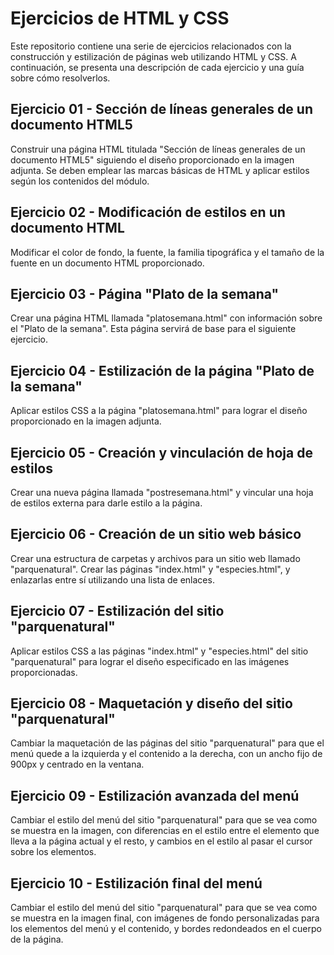 # Ejercicios de HTML y CSS

Este repositorio contiene una serie de ejercicios relacionados con la construcción y estilización de páginas web utilizando HTML y CSS. A continuación, se presenta una descripción de cada ejercicio y una guía sobre cómo resolverlos.

## Ejercicio 01 - Sección de líneas generales de un documento HTML5

Construir una página HTML titulada "Sección de líneas generales de un documento HTML5" siguiendo el diseño proporcionado en la imagen adjunta. Se deben emplear las marcas básicas de HTML y aplicar estilos según los contenidos del módulo.

## Ejercicio 02 - Modificación de estilos en un documento HTML

Modificar el color de fondo, la fuente, la familia tipográfica y el tamaño de la fuente en un documento HTML proporcionado.

## Ejercicio 03 - Página "Plato de la semana"

Crear una página HTML llamada "platosemana.html" con información sobre el "Plato de la semana". Esta página servirá de base para el siguiente ejercicio.

## Ejercicio 04 - Estilización de la página "Plato de la semana"

Aplicar estilos CSS a la página "platosemana.html" para lograr el diseño proporcionado en la imagen adjunta.

## Ejercicio 05 - Creación y vinculación de hoja de estilos

Crear una nueva página llamada "postresemana.html" y vincular una hoja de estilos externa para darle estilo a la página.

## Ejercicio 06 - Creación de un sitio web básico

Crear una estructura de carpetas y archivos para un sitio web llamado "parquenatural". Crear las páginas "index.html" y "especies.html", y enlazarlas entre sí utilizando una lista de enlaces.

## Ejercicio 07 - Estilización del sitio "parquenatural"

Aplicar estilos CSS a las páginas "index.html" y "especies.html" del sitio "parquenatural" para lograr el diseño especificado en las imágenes proporcionadas.

## Ejercicio 08 - Maquetación y diseño del sitio "parquenatural"

Cambiar la maquetación de las páginas del sitio "parquenatural" para que el menú quede a la izquierda y el contenido a la derecha, con un ancho fijo de 900px y centrado en la ventana.

## Ejercicio 09 - Estilización avanzada del menú

Cambiar el estilo del menú del sitio "parquenatural" para que se vea como se muestra en la imagen, con diferencias en el estilo entre el elemento que lleva a la página actual y el resto, y cambios en el estilo al pasar el cursor sobre los elementos.

## Ejercicio 10 - Estilización final del menú

Cambiar el estilo del menú del sitio "parquenatural" para que se vea como se muestra en la imagen final, con imágenes de fondo personalizadas para los elementos del menú y el contenido, y bordes redondeados en el cuerpo de la página.

